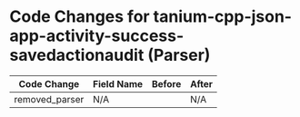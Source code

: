 # Code Changes for tanium-cpp-json-app-activity-success-savedactionaudit (Parser)

| Code Change | Field Name | Before | After |
|-------------|------------|--------|-------|
| removed_parser | N/A |  | N/A |